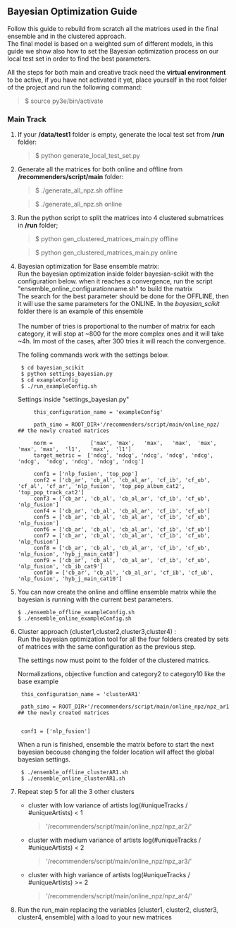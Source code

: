 
## Bayesian Optimization Guide

Follow this guide to rebuild from scratch all the matrices used in the final ensemble and in the clustered approach.<br>
The final model is based on a weighted sum of different models, in this guide we show also how to set the Bayesian optimization process on our local test set in order to find the best parameters.

All the steps for both main and creative track need the **virtual environment** to be active, if you have not activated it yet, place yourself in the root folder of the project and run the following command:
> $ source py3e/bin/activate

### Main Track

1. If your **/data/test1** folder is empty, generate the local test set from **/run** folder:
    
    > $ python generate_local_test_set.py
    
2. Generate all the matrices for both online and offline from **/recommenders/script/main** folder:
   
    > $ ./generate_all_npz.sh offline
    
    > $ ./generate_all_npz.sh online

3. Run the python script to split the matrices into 4 clustered submatrices in **/run** folder;
        
    > $ python gen_clustered_matrices_main.py offline
    
    > $ python gen_clustered_matrices_main.py online
   
3. Bayesian optimization for Base ensemble matrix: <br/> Run the bayesian optimization inside folder bayesian-scikit with the configuration below. when it reaches a convergence, run the script "ensemble_online_configurationname.sh" to build the matrix
   <br/>The search for the best parameter should be done for the OFFLINE, then it will use the same parameters for the ONLINE.
   In the *bayesian_scikit* folder there is an example of this ensemble
   <br/><br/>
   The number of tries is proportional to the number of matrix for each category, it will stop at ~800 for the more complex ones and it will take ~4h. Im most of the cases, after 300 tries it will reach the convergence.
    
    The folling commands work with the settings below.
   
        $ cd bayesian_scikit
        $ python settings_bayesian.py
        $ cd exampleConfig
        $ ./run_exampleConfig.sh
    
    Settings inside "settings_bayesian.py"
            
            this_configuration_name = 'exampleConfig' 
            
            path_simo = ROOT_DIR+'/recommenders/script/main/online_npz/   ## the newly created matrices
            
            norm =            ['max', 'max',   'max',   'max',  'max',  'max', 'max',  'l1',   'max',  'l1']
            target_metric =  ['ndcg', 'ndcg', 'ndcg', 'ndcg', 'ndcg',  'ndcg',  'ndcg', 'ndcg', 'ndcg', 'ndcg']
            
            conf1 = ['nlp_fusion', 'top_pop']
            conf2 = ['cb_ar', 'cb_al', 'cb_al_ar', 'cf_ib', 'cf_ub', 'cf_al', 'cf_ar', 'nlp_fusion', 'top_pop_album_cat2', 'top_pop_track_cat2']
            conf3 = ['cb_ar', 'cb_al', 'cb_al_ar', 'cf_ib', 'cf_ub', 'nlp_fusion']
            conf4 = ['cb_ar', 'cb_al', 'cb_al_ar', 'cf_ib', 'cf_ub']
            conf5 = ['cb_ar', 'cb_al', 'cb_al_ar', 'cf_ib', 'cf_ub', 'nlp_fusion']
            conf6 = ['cb_ar', 'cb_al', 'cb_al_ar', 'cf_ib', 'cf_ub']
            conf7 = ['cb_ar', 'cb_al', 'cb_al_ar', 'cf_ib', 'cf_ub', 'nlp_fusion']
            conf8 = ['cb_ar', 'cb_al', 'cb_al_ar', 'cf_ib', 'cf_ub', 'nlp_fusion', 'hyb_j_main_cat8']
            conf9 = ['cb_ar', 'cb_al', 'cb_al_ar', 'cf_ib', 'cf_ub', 'nlp_fusion', 'cb_ib_cat9']
            conf10 = ['cb_ar', 'cb_al', 'cb_al_ar', 'cf_ib', 'cf_ub', 'nlp_fusion', 'hyb_j_main_cat10']   
    
4.  You can now create the online and offline ensemble matrix while the bayesian is running with the current best parameters. 
        
        $ ./ensemble_offline_exampleConfig.sh
        $ ./ensemble_online_exampleConfig.sh
       
5. Cluster approach (cluster1,cluster2,cluster3,cluster4) : <br/> Run the bayesian optimization tool for all the four folders created by sets of matrices with the same configuration as the previous step.
    
    The settings now must point to  the folder of the clustered matrics. 
        
    Normalizations, objective function and category2 to category10 like the base example

        this_configuration_name = 'clusterAR1' 
        
        path_simo = ROOT_DIR+'/recommenders/script/main/online_npz/npz_ar1   ## the newly created matrices
       
        
        conf1 = ['nlp_fusion']
    
    When a run is finished, ensemble the matrix before to start the next bayesian becouse changing the folder location will affect the global bayesian settings.
        
        $ ./ensemble_offline_clusterAR1.sh
        $ ./ensemble_online_clusterAR1.sh
        
6. Repeat step 5 for all the 3 other clusters    

    * cluster with low variance of artists
    log(#uniqueTracks / #uniqueArtists) < 1
        >'/recommenders/script/main/online_npz/npz_ar2/'    
        
    * cluster with medium variance of artists
    log(#uniqueTracks / #uniqueArtists) < 2 
        
        >'/recommenders/script/main/online_npz/npz_ar3/'
    
    * cluster with high variance of artists
    log(#uniqueTracks / #uniqueArtists) >= 2
        >'/recommenders/script/main/online_npz/npz_ar4/'
    

5. Run the run_main replacing the variables [cluster1, cluster2, cluster3, cluster4, ensemble] with a load to your new matrices
